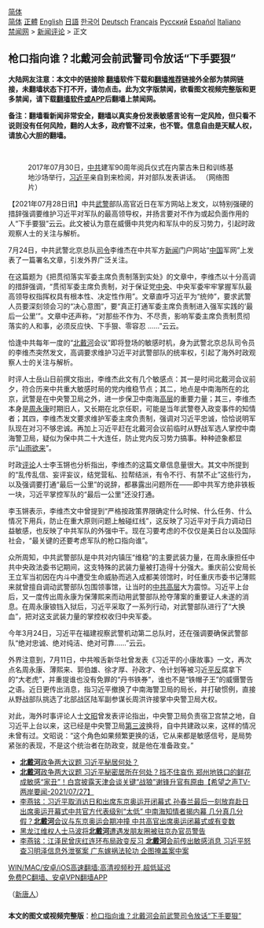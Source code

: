  <!-- 面包屑导航 --> <div class="breadcrumb"><!-- GTranslate: https://gtranslate.io/ -->  <div class="switcher notranslate">  <div class="selected">  <a href="#" onclick="return false;"> 简体</a>  </div>  <div class="option">  <a href="https://www.bannedbook.org" onclick="doGTranslate('zh-CN|zh-CN');jQuery('div.switcher div.selected a').html(jQuery(this).html());return false;" title="简体中文" class="nturl selected"> 简体</a>  <a href="https://www.bannedbook.org/zh-tw/" onclick="doGTranslate('zh-CN|zh-TW');jQuery('div.switcher div.selected a').html(jQuery(this).html());return false;" title="繁體中文" class="nturl"> 正體</a>  <a href="https://www.bannedbook.org/en/" onclick="doGTranslate('zh-CN|en');jQuery('div.switcher div.selected a').html(jQuery(this).html());return false;" title="English" class="nturl"> English</a>  <a href="https://www.bannedbook.org/ja/" onclick="doGTranslate('zh-CN|ja');jQuery('div.switcher div.selected a').html(jQuery(this).html());return false;" title="日本語" class="nturl"> 日語</a>  <a href="https://www.bannedbook.org/ko/" onclick="doGTranslate('zh-CN|ko');jQuery('div.switcher div.selected a').html(jQuery(this).html());return false;" title="한국어" class="nturl"> 한국어</a>  <a href="https://www.bannedbook.org/de/" onclick="doGTranslate('zh-CN|de');jQuery('div.switcher div.selected a').html(jQuery(this).html());return false;" title="Deutsch" class="nturl"> Deutsch</a>  <a href="https://www.bannedbook.org/fr/" onclick="doGTranslate('zh-CN|fr');jQuery('div.switcher div.selected a').html(jQuery(this).html());return false;" title="Français" class="nturl"> Français</a>  <a href="https://www.bannedbook.org/ru/" onclick="doGTranslate('zh-CN|ru');jQuery('div.switcher div.selected a').html(jQuery(this).html());return false;" title="Русский" class="nturl"> Русский</a>  <a href="https://www.bannedbook.org/es/" onclick="doGTranslate('zh-CN|es');jQuery('div.switcher div.selected a').html(jQuery(this).html());return false;" title="Español" class="nturl"> Español</a>  <a href="https://www.bannedbook.org/it/" onclick="doGTranslate('zh-CN|it');jQuery('div.switcher div.selected a').html(jQuery(this).html());return false;" title="Italiano" class="nturl"> Italiano</a>  </div>  </div>      <div class='breadcrumb-sub'><!-- Breadcrumb NavXT 6.3.0 --> <a href="https://www.bannedbook.org/" class="home">禁闻网</a> &gt; <a href="https://www.bannedbook.org/bnews/comments/" class="category">新闻评论</a> &gt; 正文</div></div><h2>枪口指向谁？北戴河会前武警司令放话“下手要狠”</h2> <p class="notice"><b>大陆网友注意：本文中的链接除 <a href="https://github.com/bannedbook/fanqiang" >翻墙</a>软件下载和<a href="https://github.com/killgcd/justmysocks/blob/master/README.md">翻墙推荐</a>链接外全部为禁网链接，未翻墙状态下打不开，请勿点击。此为文字版禁闻，欲看图文视频完整版和更多禁闻，请下载<a href="https://github.com/bannedbook/fanqiang">翻墙软件或APP</a>后翻墙上禁闻网。</p><p>备注：翻墙看新闻非常安全，翻墙以真实身份发表敏感言论有一定风险，但只看不说则没有任何风险，翻的人太多，政府管不过来，也不管。信息自由是天赋人权，请放心大胆的翻墙。</b></p>  <div class="entry"> <br /> <figure><a href="https://i0.wp.com/upload-images-bucket-v64rleca837do.s3.eu-west-1.amazonaws.com/wp-content/uploads/2021/07/27210026/Screen-Shot-2021-07-27-at-17.00.13.png?fit=994%2C678&#038;ssl=1" data-caption="2017年07月30日，中共建军90周年阅兵仪式在内蒙古朱日和训练基地沙场举行，习近平亲自到来检阅，并对部队发表讲话。 （网络图片）"></a><figcaption class="wp-caption-text">2017年07月30日，<a href="https://www.bannedbook.org/bnews/tag/%e4%b8%ad%e5%85%b1/" class="st_tag internal_tag" rel="tag" title="标签 中共 下的日志">中共</a>建军90周年阅兵仪式在内蒙古朱日和训练基地沙场举行，<a href="https://www.bannedbook.org/bnews/tag/%e4%b9%a0%e8%bf%91%e5%b9%b3/" class="st_tag internal_tag" rel="tag" title="标签 习近平 下的日志">习近平</a>亲自到来检阅，并对部队发表讲话。 （网络图片）</figcaption></figure> <p>【2021年07月28日讯】中共<a href="https://www.bannedbook.org/bnews/tag/%e6%ad%a6%e8%ad%a6/" class="st_tag internal_tag" rel="tag" title="标签 武警 下的日志">武警</a>部队高官近日在军方网站上发文，以特别强硬的措辞强调要维护习近平对军队的最高领导权，并扬言要对不作为或起负面作用的人“下手要狠”云云。此文被认为意在威慑中共党内和军队中的反习势力，引起时政观察人士的关注与解析。</p> <p>7月24日，中共武警北京总队<a href="https://www.bannedbook.org/bnews/tag/%E5%8F%B8%E4%BB%A4/" class="st_tag internal_tag" rel="tag" title="标签 司令 下的日志">司令</a>李维杰在中共军方<span class='wp_keywordlink_affiliate'><a href="https://www.bannedbook.org/" title="新闻">新闻</a></span>门户网站“<span class='wp_keywordlink_affiliate'><a href="https://www.bannedbook.org/" title="中国" target="_blank">中国</a></span>军网”上发表了一篇署名文章，引发外界广泛关注。</p> <p>在这篇题为《把贯彻落实军委主席负责制落到实处》的文章中，李维杰以十分高调的措辞强调，“贯彻军委主席负责制，对于保证党<a href="https://www.bannedbook.org/bnews/tag/%E4%B8%AD%E5%A4%AE/" class="st_tag internal_tag" rel="tag" title="标签 中央 下的日志">中央</a>、中央军委牢牢掌握军队最高领导权指挥权具有根本性、决定性作用”。文章直呼习近平为“统帅”，要求武警人员要深刻领会习的“决心意图”，要“真正打通军委主席负责制进入强军实践的‘最后一公里’”。文章中还声称，“对那些不作为、不尽责，影响军委主席负责制贯彻落实的人和事，必须反应快、下手狠、零容忍 ……”云云。</p>  <p>恰逢中共每年一度的“<a href="https://www.bannedbook.org/bnews/tag/%E5%8C%97%E6%88%B4%E6%B2%B3/" class="st_tag internal_tag" rel="tag" title="标签 北戴河 下的日志">北戴河</a>会议”即将登场的敏感时机，身为武警北京总队司令员的李维杰突然发文，高调要求维护习近平对武警部队的统率权，引起了海外时政观察人士的关注与解析。</p> <p>时评人士岳山日前撰文指出，李维杰此文有几个敏感点：其一是时间北戴河会议前夕，符合历来中共重大敏感时局的党内维稳节点；其二，地点是中南海所在的北京，武警是在中央警卫局之外，进一步保卫中南海<span class='wp_keywordlink_affiliate'><a href="https://www.bannedbook.org/bnews/ccpdope/" title="中共高层内幕" target="_blank">高层</a></span>的重要力量；其三，李维杰本身是<span class='wp_keywordlink'><a href="https://www.bannedbook.org/forum2/topic2891.html" title="《周永康其人》《周永康传》" target="_blank">周永康</a></span>时期旧人，又长期在北京任职，可能是当年武警卷入政变事件的知情者；其四，李维杰发文要求维护军委主席负责制，强调对习近平忠诚，恰恰说明军队现在对习不够忠诚。再加上习近平赶在北戴河会议前临时从野战军选人掌控中南海警卫局，疑似为保中共二十大连任，防止党内反习势力搞事。种种迹象都显示“<span class='wp_keywordlink'><a href="https://www.bannedbook.org/forum11/topic603.html" title="我们告诉未来 第五集 山雨欲来" target="_blank">山雨欲来</a></span>”。</p> <p>时政<span class='wp_keywordlink_affiliate'><a href="https://www.bannedbook.org/bnews/comments/" title="新闻评论" target="_blank">评论</a></span>人士李玉锵也分析指出，李维杰的这篇文章信息量很大。其文中所提到的“乱传乱信、妄评妄议，结党营私、拉帮结派，有令不行、有禁不止”这些行为，以及强调要打通“最后一公里”的说辞，都暴露出问题所在——即中共军方绝非铁板一块，习近平掌控军队的“最后一公里”还没打通。</p>  <p>李玉锵表示，李维杰文中曾提到“严格按政策界限确定什么时候、什么任务、什么情况下用兵，防止在重大原则问题上触碰红线”，这反映了习近平对于兵力调动日益敏感，也反映了中共军队的外强中干。现在习要考虑的不仅仅是美日台以及国际社会，“最关键的还要考虑军队的枪口指向谁”。</p> <p>众所周知，中共武警部队是中共对内镇压“维稳”的主要武装力量，在周永康担任中共中央政法委书记期间，这支特殊的武装力量被打造得十分强大。重庆前公安局长王立军当初因在内斗中遭受生命威胁而逃入成都美领馆时，时任重庆市委书记薄熙来就曾擅自调动武警部队包围领事馆，让当时的<span class='wp_keywordlink_affiliate'><a href="https://www.bannedbook.org/bnews/ccpdope/" title="中共高层" target="_blank">中共高层</a></span>大为震惊。习近平上台后，又一度传出周永康为保薄熙来而动用武警部队抢夺薄案的重要证人未遂的消息。在周永康锒铛入狱后，习近平采取了一系列行动，对武警部队进行了“大换血”，把对这支武装力量的掌控权收归中央军委。</p> <p>今年3月24日，习近平在福建视察武警机动第二总队时，还在强调要确保武警部队“绝对忠诚、绝对纯洁、绝对可靠……”云云。</p>  <p>外界注意到，7月11日，中共喉舌新华社曾发表《习近平的小康故事》一文，再次点名周永康、薄熙来、郭伯雄、徐才厚、孙政才、令计划等被习近<span class='wp_keywordlink'><a href="https://www.bannedbook.org/forum11/topic332.html" title="禁片：平反的把戏" target="_blank">平反</a></span>腐拿下的“大老虎”，并重提谁也没有免罪的“丹书铁券”，谁也不是“铁帽子王”的威慑警告之语。近日更传出消息，指习近平撤换了中南海警卫局的局长，并打破惯例，直接从野战部队挑选了北部战区陆军副参谋长周洪许接掌中央警卫局大权。</p> <p>对此，海外时事评论人士<a href="https://www.bannedbook.org/bnews/tag/%e6%96%87%e6%98%ad/" class="st_tag internal_tag" rel="tag" title="标签 文昭 下的日志">文昭</a>曾发表评论指出，中央警卫局负责宿卫宫禁之地，自习近平上台以来，这已经是中央警卫局<span class='wp_keywordlink'><a href="https://www.bannedbook.org/forum2/topic1075.html" title="第三波——20世纪后期民主化浪潮" target="_blank">第三波</a></span>换将，自中共建政以来，这样的情况未曾有过。文昭说：“这个角色如果频繁更换的话，它从来都是敏感信号，是局势紧张的表现，不是这个统治者在防政变，就是他在准备政变。”</p> <ul class='op-related-articles' title='相关阅读'> <li><a href='https://www.bannedbook.org/bnews/comments/20210727/1595240.html' target='_blank'><b>北戴河</b>政争两大议题 习近平秘居何处？</a></li> <li><a href='https://www.bannedbook.org/bnews/comments/20210727/1595209.html' target='_blank'><b>北戴河</b>政争两大议题 习近平秘密居所在何处？挡不住哀伤 郑州地铁口的鲜花成敏感“家丑”！白宫披露天津会谈关键“战狼”谢锋升官有原由【希望之声TV-两岸要闻-2021/07/27】</a></li> <li><a href='https://www.bannedbook.org/bnews/comments/20210727/1595002.html' target='_blank'>李燕铭：习近平取消访日和出席东京奥运开闭幕式 孙春兰最后一刻放弃赴日 出席奥运开幕式中共官方代表级别“太低” 中南海知情者揭内幕 几分真几分假？<b>北戴河</b>会议与东京奥运会期冲撞 中共高官出席奥运闭幕式或有变数</a></li> <li><a href='https://www.bannedbook.org/bnews/weiquan/20210726/1594654.html' target='_blank'>黑龙江维权人士马波将<b>北戴河</b>遭遇发朋友圈被驻京办官员警告</a></li> <li><a href='https://www.bannedbook.org/bnews/comments/20210725/1593916.html' target='_blank'>李燕铭：江泽民曾庆红连环布局政变反习 <b>北戴河</b>会前传出敏感消息 习近平怒查习明泽信息外泄冤案 广东嫁祸法轮功 企图掩盖案中案</a></li> </ul> <p class="texttj"> <a href="https://github.com/bannedbook/fanqiang/wiki/V2ray%E6%9C%BA%E5%9C%BA" target="_blank">WIN/MAC/安卓/iOS高速翻墙:高清视频秒开,超低延迟</a><br/> <a href="https://github.com/bannedbook/fanqiang/wiki/%E7%A6%81%E9%97%BB%E7%BD%91%E5%AE%89%E5%8D%93%E7%BF%BB%E5%A2%99%E6%96%B0%E9%97%BBAPP" target="_blank">免费PC翻墙、安卓VPN翻墙APP</a></p> <p>（<span class='wp_keywordlink_affiliate'><a href="https://www.ntdtv.com/" title="新唐人">新唐人</a></span>）</p><a name='sharetosocial'></a>  <div style="margin-bottom:5px;padding-bottom:5px;clear:both"> <div id="archive-pix-1" class="banner-ads"> <!-- AuctionX Display platform tag START --> <div id="26318x728x90x621x_ADSLOT2" clicktrack="%%CLICK_URL_ESC%%"></div> <!-- AuctionX Display platform tag END --> </div> <div id="archive-pix-2" class="banner-ads"> <!-- AuctionX Display platform tag START --> <div id="26315x300x250x621x_ADSLOT2" clicktrack="%%CLICK_URL_ESC%%"></div> <!-- AuctionX Display platform tag END --> </div> </div>  <div id="archive-pix-1" class="banner-ads"> <!-- AuctionX Display platform tag START --> <div id="26318x728x90x621x_ADSLOT3" clicktrack="%%CLICK_URL_ESC%%"></div> <!-- AuctionX Display platform tag END --> </div> <div><b>本文的图文或视频完整版</b>：<a href='https://www.bannedbook.org/bnews/comments/20210728/1595438.html'>枪口指向谁？北戴河会前武警司令放话“下手要狠”</a></div>  </div><!--END ENTRY--> 